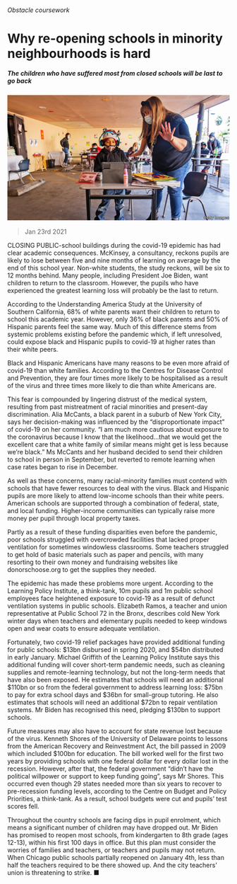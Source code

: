 ###### Obstacle coursework

# Why re-opening schools in minority neighbourhoods is hard 

##### The children who have suffered most from closed schools will be last to go back 

![image](images/20210123_USP005_0.jpg) 

> Jan 23rd 2021 


CLOSING PUBLIC-school buildings during the covid-19 epidemic has had clear academic consequences. McKinsey, a consultancy, reckons pupils are likely to lose between five and nine months of learning on average by the end of this school year. Non-white students, the study reckons, will be six to 12 months behind. Many people, including President Joe Biden, want children to return to the classroom. However, the pupils who have experienced the greatest learning loss will probably be the last to return.


According to the Understanding America Study at the University of Southern California, 68% of white parents want their children to return to school this academic year. However, only 36% of black parents and 50% of Hispanic parents feel the same way. Much of this difference stems from systemic problems existing before the pandemic which, if left unresolved, could expose black and Hispanic pupils to covid-19 at higher rates than their white peers.



Black and Hispanic Americans have many reasons to be even more afraid of covid-19 than white families. According to the Centres for Disease Control and Prevention, they are four times more likely to be hospitalised as a result of the virus and three times more likely to die than white Americans are.


This fear is compounded by lingering distrust of the medical system, resulting from past mistreatment of racial minorities and present-day discrimination. Alia McCants, a black parent in a suburb of New York City, says her decision-making was influenced by the “disproportionate impact” of covid-19 on her community. “I am much more cautious about exposure to the coronavirus because I know that the likelihood...that we would get the excellent care that a white family of similar means might get is less because we’re black.” Ms McCants and her husband decided to send their children to school in person in September, but reverted to remote learning when case rates began to rise in December.


As well as these concerns, many racial-minority families must contend with schools that have fewer resources to deal with the virus. Black and Hispanic pupils are more likely to attend low-income schools than their white peers. American schools are supported through a combination of federal, state, and local funding. Higher-income communities can typically raise more money per pupil through local property taxes.


Partly as a result of these funding disparities even before the pandemic, poor schools struggled with overcrowded facilities that lacked proper ventilation for sometimes windowless classrooms. Some teachers struggled to get hold of basic materials such as paper and pencils, with many resorting to their own money and fundraising websites like donorschoose.org to get the supplies they needed.


The epidemic has made these problems more urgent. According to the Learning Policy Institute, a think-tank, 10m pupils and 1m public school employees face heightened exposure to covid-19 as a result of defunct ventilation systems in public schools. Elizabeth Ramos, a teacher and union representative at Public School 72 in the Bronx, describes cold New York winter days when teachers and elementary pupils needed to keep windows open and wear coats to ensure adequate ventilation.


Fortunately, two covid-19 relief packages have provided additional funding for public schools: $13bn disbursed in spring 2020, and $54bn distributed in early January. Michael Griffith of the Learning Policy Institute says this additional funding will cover short-term pandemic needs, such as cleaning supplies and remote-learning technology, but not the long-term needs that have also been exposed. He estimates that schools will need an additional $110bn or so from the federal government to address learning loss: $75bn to pay for extra school days and $36bn for small-group tutoring. He also estimates that schools will need an additional $72bn to repair ventilation systems. Mr Biden has recognised this need, pledging $130bn to support schools.


Future measures may also have to account for state revenue lost because of the virus. Kenneth Shores of the University of Delaware points to lessons from the American Recovery and Reinvestment Act, the bill passed in 2009 which included $100bn for education. The bill worked well for the first two years by providing schools with one federal dollar for every dollar lost in the recession. However, after that, the federal government “didn’t have the political willpower or support to keep funding going”, says Mr Shores. This occurred even though 29 states needed more than six years to recover to pre-recession funding levels, according to the Centre on Budget and Policy Priorities, a think-tank. As a result, school budgets were cut and pupils’ test scores fell.


Throughout the country schools are facing dips in pupil enrolment, which means a significant number of children may have dropped out. Mr Biden has promised to reopen most schools, from kindergarten to 8th grade (ages 12-13), within his first 100 days in office. But this plan must consider the worries of families and teachers, or teachers and pupils may not return. When Chicago public schools partially reopened on January 4th, less than half the teachers required to be there showed up. And the city teachers’ union is threatening to strike. ■


